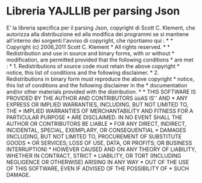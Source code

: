 # Libreria YAJLLIB per parsing Json

E' la libreria specifica per il parsing Json, copyright di Scott C. Klement, che autorizza alla distribuzione ed alla modifica dei programmi se si mantiene all'interno dei sorgenti l'avviso di copyright, che riportiamo qui : 
 \*
 \* Copyright (c) 2006,2011 Scott C. Klement
 \* All rights reserved.
 \*
 \* Redistribution and use in source and binary forms, with or without
 \* modification, are permitted provided that the following conditions
 \* are met : 
 \* 1. Redistributions of source code must retain the above copyright
 \*    notice, this list of conditions and the following disclaimer.
 \* 2. Redistributions in binary form must reproduce the above copyright
 \*    notice, this list of conditions and the following disclaimer in the
 \*    documentation and/or other materials provided with the distribution.
 \*
 \* THIS SOFTWARE IS PROVIDED BY THE AUTHOR AND CONTRIBUTORS ùùAS IS'' AND
 \* ANY EXPRESS OR IMPLIED WARRANTIES, INCLUDING, BUT NOT LIMITED TO, THE
 \* IMPLIED WARRANTIES OF MERCHANTABILITY AND FITNESS FOR A PARTICULAR PURPOSE
 \* ARE DISCLAIMED.  IN NO EVENT SHALL THE AUTHOR OR CONTRIBUTORS BE LIABLE
 \* FOR ANY DIRECT, INDIRECT, INCIDENTAL, SPECIAL, EXEMPLARY, OR CONSEQUENTIAL
 \* DAMAGES (INCLUDING, BUT NOT LIMITED TO, PROCUREMENT OF SUBSTITUTE GOODS
 \* OR SERVICES; LOSS OF USE, DATA, OR PROFITS; OR BUSINESS INTERRUPTION)
 \* HOWEVER CAUSED AND ON ANY THEORY OF LIABILITY, WHETHER IN CONTRACT, STRICT
 \* LIABILITY, OR TORT (INCLUDING NEGLIGENCE OR OTHERWISE) ARISING IN ANY WAY
 \* OUT OF THE USE OF THIS SOFTWARE, EVEN IF ADVISED OF THE POSSIBILITY OF
 \* SUCH DAMAGE.
